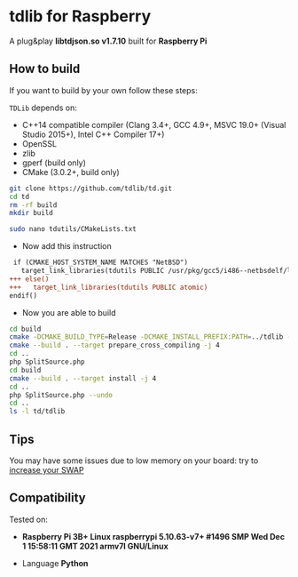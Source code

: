 # tdlib for Raspberry

A plug&play **libtdjson.so v1.7.10** built for **Raspberry Pi**

## How to build

If you want to build by your own follow these steps:

`TDLib` depends on:

* C++14 compatible compiler (Clang 3.4+, GCC 4.9+, MSVC 19.0+ (Visual Studio 2015+), Intel C++ Compiler 17+)
* OpenSSL
* zlib
* gperf (build only)
* CMake (3.0.2+, build only)

```bash
git clone https://github.com/tdlib/td.git
cd td
rm -rf build
mkdir build

sudo nano tdutils/CMakeLists.txt
```

- Now add this instruction
```diff
 if (CMAKE_HOST_SYSTEM_NAME MATCHES "NetBSD")
   target_link_libraries(tdutils PUBLIC /usr/pkg/gcc5/i486--netbsdelf/lib/libatomic.so)
+++ else()
+++   target_link_libraries(tdutils PUBLIC atomic)
endif()
```

- Now you are able to build

```bash
cd build
cmake -DCMAKE_BUILD_TYPE=Release -DCMAKE_INSTALL_PREFIX:PATH=../tdlib -DTD_ENABLE_LTO=ON ..
cmake --build . --target prepare_cross_compiling -j 4
cd ..
php SplitSource.php
cd build
cmake --build . --target install -j 4
cd ..
php SplitSource.php --undo
cd ..
ls -l td/tdlib
```
## Tips

You may have some issues due to low memory on your board: try to [increase your SWAP](https://wpitchoune.net/tricks/raspberry_pi3_increase_swap_size.html)

## Compatibility
Tested on: 
- **Raspberry Pi 3B+ 
Linux raspberrypi 5.10.63-v7+ #1496 SMP Wed Dec 1 15:58:11 GMT 2021 armv7l GNU/Linux** 

- Language **Python**
